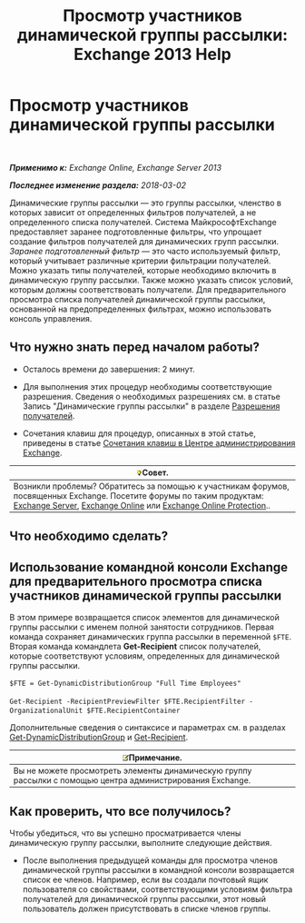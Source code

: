 ﻿---
title: 'Просмотр участников динамической группы рассылки: Exchange 2013 Help'
TOCTitle: Просмотр участников динамической группы рассылки
ms:assetid: 40b100c6-864e-4c82-9f98-08dd5c83e378
ms:mtpsurl: https://technet.microsoft.com/ru-ru/library/Bb232019(v=EXCHG.150)
ms:contentKeyID: 50487175
ms.date: 05/22/2018
mtps_version: v=EXCHG.150
ms.translationtype: MT
---

# Просмотр участников динамической группы рассылки

 

_**Применимо к:** Exchange Online, Exchange Server 2013_

_**Последнее изменение раздела:** 2018-03-02_

Динамические группы рассылки — это группы рассылки, членство в которых зависит от определенных фильтров получателей, а не определенного списка получателей. Система МайкрософтExchange предоставляет заранее подготовленные фильтры, что упрощает создание фильтров получателей для динамических групп рассылки. *Заранее подготовленный фильтр* — это часто используемый фильтр, который учитывает различные критерии фильтрации получателей. Можно указать типы получателей, которые необходимо включить в динамическую группу рассылки. Также можно указать список условий, которым должны соответствовать получатели. Для предварительного просмотра списка получателей динамической группы рассылки, основанной на предопределенных фильтрах, можно использовать консоль управления.

## Что нужно знать перед началом работы?

  - Осталось времени до завершения: 2 минут.

  - Для выполнения этих процедур необходимы соответствующие разрешения. Сведения о необходимых разрешениях см. в статье Запись "Динамические группы рассылки" в разделе [Разрешения получателей](recipients-permissions-exchange-2013-help.md).

  - Сочетания клавиш для процедур, описанных в этой статье, приведены в статье [Сочетания клавиш в Центре администрирования Exchange](keyboard-shortcuts-in-the-exchange-admin-center-exchange-online-protection-help.md).

<table>
<thead>
<tr class="header">
<th><img src="images/Bb124558.tip(EXCHG.150).gif" title="Совет" alt="Совет" />Совет.</th>
</tr>
</thead>
<tbody>
<tr class="odd">
<td>Возникли проблемы? Обратитесь за помощью к участникам форумов, посвященных Exchange. Посетите форумы по таким продуктам: <a href="https://go.microsoft.com/fwlink/p/?linkid=60612">Exchange Server</a>, <a href="https://go.microsoft.com/fwlink/p/?linkid=267542">Exchange Online</a> или <a href="https://go.microsoft.com/fwlink/p/?linkid=285351">Exchange Online Protection</a>..</td>
</tr>
</tbody>
</table>


## Что необходимо сделать?

## Использование командной консоли Exchange для предварительного просмотра списка участников динамической группы рассылки

В этом примере возвращается список элементов для динамической группы рассылки с именем полной занятости сотрудников. Первая команда сохраняет динамических группа рассылки в переменной `$FTE`. Вторая команда командлета **Get-Recipient** список получателей, которые соответствуют условиям, определенных для динамической группы рассылки.

    $FTE = Get-DynamicDistributionGroup "Full Time Employees"

    Get-Recipient -RecipientPreviewFilter $FTE.RecipientFilter -OrganizationalUnit $FTE.RecipientContainer

Дополнительные сведения о синтаксисе и параметрах см. в разделах [Get-DynamicDistributionGroup](https://technet.microsoft.com/ru-ru/library/bb124762\(v=exchg.150\)) и [Get-Recipient](https://technet.microsoft.com/ru-ru/library/aa996921\(v=exchg.150\)).

<table>
<thead>
<tr class="header">
<th><img src="images/JJ126620.note(EXCHG.150).gif" title="Примечание" alt="Примечание" />Примечание.</th>
</tr>
</thead>
<tbody>
<tr class="odd">
<td>Вы не можете просмотреть элементы динамическую группу рассылки с помощью центра администрирования Exchange.</td>
</tr>
</tbody>
</table>


## Как проверить, что все получилось?

Чтобы убедиться, что вы успешно просматривается члены динамическую группу рассылки, выполните следующие действия.

  - После выполнения предыдущей команды для просмотра членов динамической группы рассылки в командной консоли возвращается список ее членов. Например, если вы создали почтовый ящик пользователя со свойствами, соответствующими условиям фильтра получателей для динамической группы рассылки, этот новый пользователь должен присутствовать в списке членов группы.

